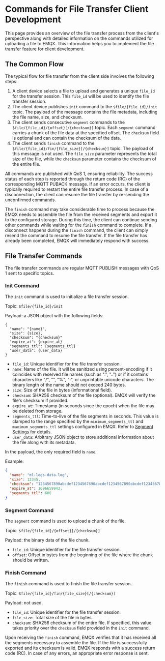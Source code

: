 # Commands for File Transfer Client Development

This page provides an overview of the file transfer process from the client's perspective along with detailed information on the commands utilized for uploading a file to EMQX. This information helps you to implement the file transfer feature for client development.

## The Common Flow

The typical flow for file transfer from the client side involves the following steps:

1. A client device selects a file to upload and generates a unique `file_id` for the transfer session. This `file_id` will be used to identify the file transfer session.
2. The client device publishes `init` command to the `$file/{file_id}/init` topic. The payload of the message contains the file metadata, including the file name, size, and checksum.
3. The client sends consecutive `segment` commands to the `$file/{file_id}/{offset}[/{checksum}]` topic. Each `segment` command carries a chunk of the file data at the specified offset. The `checksum` field is optional and can contain the checksum of the data.
4. The client sends `finish` command to the `$file/{file_id}/fin/{file_size}[/{checksum}]` topic. The payload of this message is not used. The `file_size` parameter represents the total size of the file, while the `checksum` parameter contains the checksum of the entire file.

All commands are published with QoS 1, ensuring reliability. The success status of each step is reported through the return code (RC) of the corresponding MQTT PUBACK message. If an error occurs, the client is typically required to restart the entire file transfer process. In case of a disconnection, the client can resume the file transfer by re-sending the unconfirmed commands.

The `finish` command may take considerable time to process because the EMQX needs to assemble the file from the received segments and export it to the configured storage. During this time, the client can continue sending other commands while waiting for the `finish` command to complete. If a disconnect happens during the `finish` command, the client can simply resend the command to resume the file transfer. If the file transfer has already been completed, EMQX will immediately respond with success.


## File Transfer Commands

The file transfer commands are regular MQTT PUBLISH messages with QoS 1 sent to specific topics.

### Init Command

The `init` command is used to initialize a file transfer session.

Topic: `$file/{file_id}/init`

Payload: a JSON object with the following fields:
```
{
  "name": "{name}",
  "size": {size},
  "checksum": "{checksum}"
  "expire_at": {expire_at}
  "segments_ttl": {segments_ttl}
  "user_data": {user_data}
}
```

* `file_id`: Unique identifier for the file transfer session.
* `name`: Name of the file. It will be sanitized using percent-encoding if it coincides with reserved file names (such as ".", "..") or if it contains characters like "/", "", "%", ":", or unprintable unicode characters. The binary length of the name should not exceed 240 bytes.
* `size`: Size of the file in bytes (informational field).
* `checksum`: SHA256 checksum of the file (optional). EMQX will verify the file's checksum if provided.
* `expire_at`: Timestamp (in seconds since the epoch) when the file may be deleted from storage.
* `segments_ttl`: Time-to-live of the file segments in seconds. This value is clamped to the range specified by the `minimum_segments_ttl` and `maximum_segments_ttl` settings configured in EMQX. Refer to [Segment Settings](./broker.md#segment-settings) for details.
* `user_data`: Arbitrary JSON object to store additional information about the file along with its metadata.

In the payload, the only required field is `name`.

Example:
```json
{
  "name": "ml-logs-data.log",
  "size": 12345,
  "checksum": "1234567890abcdef1234567890abcdef1234567890abcdef1234567890abcdef",
  "expire_at": 1696659943,
  "segments_ttl": 600
}
```

### Segment Command

The `segment` command is used to upload a chunk of the file.

Topic: `$file/{file_id}/{offset}[/{checksum}]`

Payload: the binary data of the file chunk.

* `file_id`: Unique identifier for the file transfer session.
* `offset`: Offset in bytes from the beginning of the file where the chunk should be written.

### Finish Command

The `finish` command is used to finish the file transfer session.

Topic: `$file/{file_id}/fin/{file_size}[/{checksum}]`

Payload: not used.

* `file_id`: Unique identifier for the file transfer session.
* `file_size`: Total size of the file in bytes.
* `checksum`: SHA256 checksum of the entire file. If specified, this value takes priority over the `checksum` field provided in the `init` command.

Upon receiving the `finish` command, EMQX verifies that it has received all the segments necessary to assemble the file. If the file is successfully exported and its checksum is valid, EMQX responds with a success return code (RC). In case of any errors, an appropriate error response is sent.
